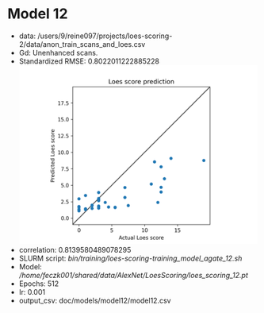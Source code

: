 # Model 12
* data: /users/9/reine097/projects/loes-scoring-2/data/anon_train_scans_and_loes.csv
* Gd: Unenhanced scans.
* Standardized RMSE: 0.8022011222885228
![Model 12](./model12.png "Model 12")
* correlation:    0.8139580489078295
* SLURM script: *bin/training/loes-scoring-training_model_agate_12.sh*
* Model: */home/feczk001/shared/data/AlexNet/LoesScoring/loes_scoring_12.pt*
* Epochs: 512
* lr: 0.001
* output_csv: doc/models/model12/model12.csv
